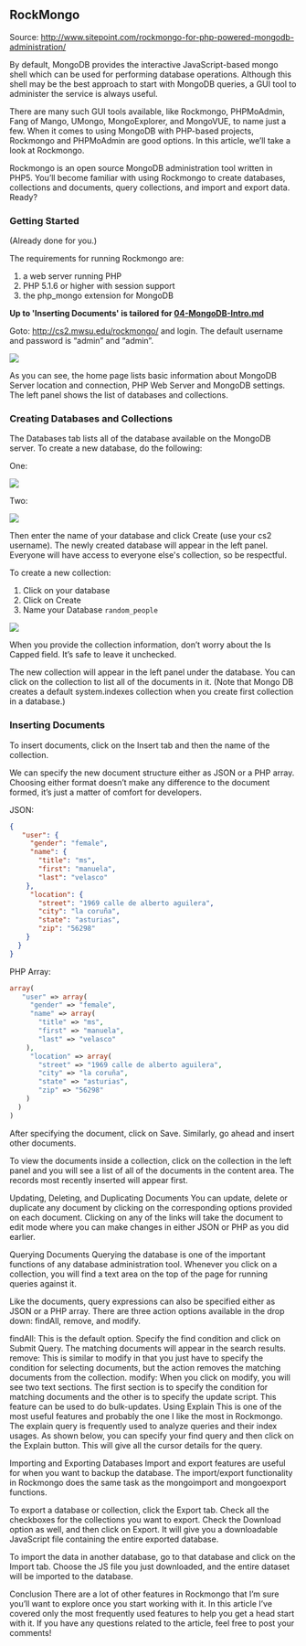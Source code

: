 ## RockMongo

Source: http://www.sitepoint.com/rockmongo-for-php-powered-mongodb-administration/

By default, MongoDB provides the interactive JavaScript-based mongo shell which can be used for performing database operations. Although this shell may be the best approach to start with MongoDB queries, a GUI tool to administer the service is always useful.

There are many such GUI tools available, like Rockmongo, PHPMoAdmin, Fang of Mango, UMongo, MongoExplorer, and MongoVUE, to name just a few. When it comes to using MongoDB with PHP-based projects, Rockmongo and PHPMoAdmin are good options. In this article, we’ll take a look at Rockmongo.

Rockmongo is an open source MongoDB administration tool written in PHP5. You’ll become familiar with using Rockmongo to create databases, collections and documents, query collections, and import and export data. Ready?

### Getting Started
(Already done for you.)

The requirements for running Rockmongo are:

1. a web server running PHP
2. PHP 5.1.6 or higher with session support
3. the php_mongo extension for MongoDB

__Up to 'Inserting Documents' is tailored for [04-MongoDB-Intro.md](https://github.com/rugbyprof/5303-Adv-Database/blob/master/04-MongoDB-Intro.md)__

Goto: http://cs2.mwsu.edu/rockmongo/ and login. The default username and password is “admin” and “admin”. 

![](https://s3.amazonaws.com/f.cl.ly/items/0e1c2u1R3u0f461E0a3M/rockmongo-01.png)

As you can see, the home page lists basic information about MongoDB Server location and connection, PHP Web Server and MongoDB settings. The left panel shows the list of databases and collections.

### Creating Databases and Collections

The Databases tab lists all of the database available on the MongoDB server. To create a new database, do the following:

One:

![](https://s3.amazonaws.com/f.cl.ly/items/3e2S0X3b0y4541061t11/createdb1.png)

Two:

![](https://s3.amazonaws.com/f.cl.ly/items/1o1n2R3V090z160z413U/createdb2.png)

Then enter the name of your database and click Create (use your cs2 username). The newly created database will appear in the left panel. Everyone will have access to everyone else's collection, so be respectful.

To create a new collection:

1. Click on your database
2. Click on Create
3. Name your Database `random_people`

![](https://s3.amazonaws.com/f.cl.ly/items/1V3F281d0v391a0e1m2L/create_collection.png)

When you provide the collection information, don’t worry about the Is Capped field. It’s safe to leave it unchecked.


The new collection will appear in the left panel under the database. You can click on the collection to list all of the documents in it. (Note that Mongo DB creates a default system.indexes collection when you create first collection in a database.)



### Inserting Documents
To insert documents, click on the Insert tab and then the name of the collection.

We can specify the new document structure either as JSON or a PHP array. Choosing either format doesn’t make any difference to the document formed, it’s just a matter of comfort for developers.

JSON:

```json
{
   "user": {
     "gender": "female",
     "name": {
       "title": "ms",
       "first": "manuela",
       "last": "velasco" 
    },
     "location": {
       "street": "1969 calle de alberto aguilera",
       "city": "la coruña",
       "state": "asturias",
       "zip": "56298" 
    } 
  } 
}
```

PHP Array:

```php
array(
   "user" => array(
     "gender" => "female",
     "name" => array(
       "title" => "ms",
       "first" => "manuela",
       "last" => "velasco" 
    ),
     "location" => array(
       "street" => "1969 calle de alberto aguilera",
       "city" => "la coruña",
       "state" => "asturias",
       "zip" => "56298" 
    )
  )
)
```


After specifying the document, click on Save. Similarly, go ahead and insert other documents.



To view the documents inside a collection, click on the collection in the left panel and you will see a list of all of the documents in the content area. The records most recently inserted will appear first.

Updating, Deleting, and Duplicating Documents
You can update, delete or duplicate any document by clicking on the corresponding options provided on each document. Clicking on any of the links will take the document to edit mode where you can make changes in either JSON or PHP as you did earlier.



Querying Documents
Querying the database is one of the important functions of any database administration tool. Whenever you click on a collection, you will find a text area on the top of the page for running queries against it.



Like the documents, query expressions can also be specified either as JSON or a PHP array. There are three action options available in the drop down: findAll, remove, and modify.

findAll: This is the default option. Specify the find condition and click on Submit Query. The matching documents will appear in the search results.
remove: This is similar to modify in that you just have to specify the condition for selecting documents, but the action removes the matching documents from the collection.
modify: When you click on modify, you will see two text sections. The first section is to specify the condition for matching documents and the other is to specify the update script. This feature can be used to do bulk-updates.
Using Explain
This is one of the most useful features and probably the one I like the most in Rockmongo. The explain query is frequently used to analyze queries and their index usages. As shown below, you can specify your find query and then click on the Explain button. This will give all the cursor details for the query.



Importing and Exporting Databases
Import and export features are useful for when you want to backup the database. The import/export functionality in Rockmongo does the same task as the mongoimport and mongoexport functions.

To export a database or collection, click the Export tab. Check all the checkboxes for the collections you want to export. Check the Download option as well, and then click on Export. It will give you a downloadable JavaScript file containing the entire exported database.



To import the data in another database, go to that database and click on the Import tab. Choose the JS file you just downloaded, and the entire dataset will be imported to the database.

Conclusion
There are a lot of other features in Rockmongo that I’m sure you’ll want to explore once you start working with it. In this article I’ve covered only the most frequently used features to help you get a head start with it. If you have any questions related to the article, feel free to post your comments!

